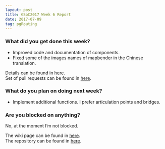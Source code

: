 ```yaml
---
layout: post
title: GSoC2017 Week 6 Report 
date: 2017-07-09
tag: pgRouting 
---
```


### What did you get done this week?

- Improved code and documentation of components.
- Fixed some of the images names of mapbender in the Chinese translation.

Details can be found in [here](https://github.com/pgRouting/pgrouting/wiki/GSoC-2017-Connected-Components#week-6).  
Set of pull requests can be found in [here](https://github.com/pgRouting/pgrouting/pulls?q=is%3Apr+author%3AXJTUmg+is%3Aclosed).

### What do you plan on doing next week?
- Implement additional functions. I prefer articulation points and bridges.

### Are you blocked on anything?
No, at the moment I’m not blocked.  

The wiki page can be found in [here](https://github.com/pgRouting/pgrouting/wiki/GSoC-2017-Connected-Components).  
The repository can be found in [here](https://github.com/pgRouting/pgrouting/tree/gsoc-component).
